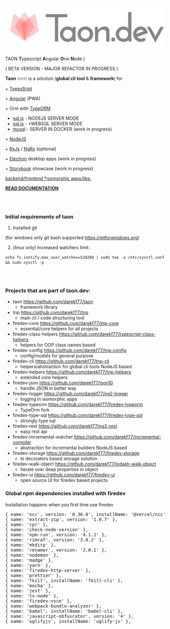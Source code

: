 <p style="text-align: center;"><img src="./__images/logo-header-bold-taon.png" ></p>

TAON  **T**ypescript **A**ngular **O**rm **N**ode )


( BETA VERSION - MAJOR REFACTOR IN PROGRESS )

**Taon** 🔥🔥🔥 is a solution (**global cli tool** & **framework**) for

\+
[TypesSript](https://www.typescriptlang.org/)  

\+
[Angular](https://angular.io/) (PWA)

\+ Orm with [TypeORM](https://typeorm.io/)
- [sql.js](https://sql.js.org) - NODEJS SERVER MODE
- [sql.js](https://sql.js.org) - *WEBSQL SERVER MODE
- [mysql](https://www.mysql.com/) - SERVER IN DOCKER (work in progress)

\+
[NodeJS](https://nodejs.org/en/)

\+
[RxJs](https://rxjs.dev/)  / [NgRx](https://ngrx.io/) (optional) 

\+
[Electron](https://www.electronjs.org/) desktop apps (work in progress)

\+
[Storybook](https://storybook.js.org/docs/get-started/angular) showcase (work in progress)

<ins>backend/frontend [*isomorphic](https://en.wikipedia.org/wiki/Isomorphic_JavaScript)  apps/libs.</ins>

**[READ DOCUMENTATION](https://firedev.io/#/docs)**

<br>
<br>

### Initial requirements of taon
1. Installed git


(for windows only git bash supported https://gitforwindows.org)


2. (linux only) Increased watchers limit:
```
echo fs.inotify.max_user_watches=524288 | sudo tee -a /etc/sysctl.conf && sudo sysctl -p
```

<br>
<br>

### Projects that are part of taon.dev:
- taon https://github.com/darekf77/taon
    + framework library
- tnp https://github.com/darekf77/tnp
    + main cli / code structuring tool
- firedev-core https://github.com/darekf77/tnp-core
    + essential/core helpers for all projects
- firedev-class-helpers https://github.com/darekf77/typescript-class-helpers
    + helpers for OOP class names based
- firedev-config https://github.com/darekf77/tnp-config
    + config/models for general purpose
- firedev-cli https://github.com/darekf77/tnp-cli
    + helpers/abstraction for global cli tools NodeJS based
- firedev-helpers https://github.com/darekf77/tnp-helpers
    + extended core helpers
- firedev-json https://github.com/darekf77/json10
    + handle JSON in better way
- firedev-logger https://github.com/darekf77/ng2-logger
    + logging in isomorphic apps
- firedev-typeorm https://github.com/darekf77/firedev-typeorm
    + TypeOrm fork 
- firedev-type-sql https://github.com/darekf77/firedev-type-sql
    + strongly type sql
- firedev-rest https://github.com/darekf77/ng2-rest
    + easy rest api
- firedev-incremental-watcher https://github.com/darekf77/incremental-compiler
    + abstraction for incremental builders NodeJS based 
- firedev-storage https://github.com/darekf77/firedev-storage
    + ts decorators based storage solution
- firedev-walk-object https://github.com/darekf77/lodash-walk-object
    + iterate over deep properties in object
- firedev-ui https://github.com/darekf77/firedev-ui
    + open source UI for firedev based projects



### Global npm dependencies installed with firedev 
Installation happens when you first time use firedev

<pre>
{ name: 'ncc', version: '0.36.0', installName: '@vercel/ncc' },
{ name: 'extract-zip', version: '1.6.7' },
{ name: 'cpr' },
{ name: 'check-node-version' },
{ name: 'npm-run', version: '4.1.2' },
{ name: 'rimraf', version: '3.0.2' },
{ name: 'mkdirp' },
{ name: 'renamer', version: '2.0.1' },
{ name: 'nodemon' },
{ name: 'madge' },
{ name: 'yarn' },
{ name: 'firedev-http-server' },
{ name: 'prettier' },
{ name: 'fkill', installName: 'fkill-cli' },
{ name: 'mocha' },
{ name: 'jest' },
{ name: 'ts-node' },
{ name: 'firedev-vsce' },
{ name: 'webpack-bundle-analyzer' },
{ name: 'babel', installName: 'babel-cli' },
{ name: 'javascript-obfuscator', version: '4' },
{ name: 'uglifyjs', installName: 'uglify-js' },
</pre>
